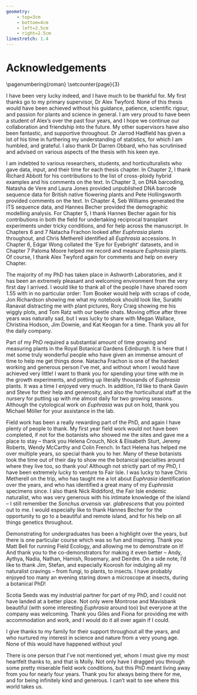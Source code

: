 ```yaml
---
geometry:
    - top=3cm
    - bottom=4cm
    - left=2.5cm
    - right=2.5cm
linestretch: 1.4
---
```


# Acknowledgements

\pagenumbering{roman}
\setcounter{page}{3}

I have been very lucky indeed, and I have much to be thankful for. My first thanks go to my primary supervisor, Dr Alex Twyford. None of this thesis would have been achieved without his guidance, patience, scientific rigour, and passion for plants and science in general. I am very proud to have been a student of Alex’s over the past four years, and I hope we continue our collaboration and friendship into the future. My other supervisors have also been fantastic, and supportive throughout. Dr Jarrod Hadfield has given a lot of his time in furthering my understanding of statistics, for which I am humbled, and grateful. I also thank Dr Darren Obbard, who has scrutinised and advised on various aspects of the thesis with his keen eye.

I am indebted to various researchers, students, and horticulturalists who gave data, input, and their time for each thesis chapter. In Chapter 2, I thank Richard Abbott for his contributions to the list of cross-ploidy hybrid examples and his comments on the text. In Chapter 3, on DNA barcoding, Natasha de Vere and Laura Jones provided unpublished DNA barcode sequence data for British native flowering plants and Pete Hollingsworth provided comments on the text. In Chapter 4, Seb Williams generated the ITS sequence data, and Hannes Becher provided the demographic modelling analysis. For Chapter 5, I thank Hannes Becher again for his contributions in both the field for undertaking reciprocal transplant experiments under tricky conditions, and for help across the manuscript. In Chapters 6 and 7 Natacha Frachon looked after *Euphrasia* plants throughout, and Chris Metherell identified all *Euphrasia* accessions. In Chapter 6, Edgar Wong collated the 'Eye for Eyebright' datasets, and in Chapter 7 Paloma Moore helped me record and measure *Euphrasia* plants. Of course, I thank Alex Twyford again for comments and help on every Chapter.

The majority of my PhD has taken place in Ashworth Laboratories, and it has been an extremely pleasant and welcoming environment from the very first day I arrived. I would like to thank all of the people I have shared room 1.55 with in no particular order: Tom Booker would help with scraps of code, Jon Richardson showing me what my notebook should look like, Surabhi Ranavat distracting me with plant pictures, Rory Craig showing me his wiggly plots, and Tom Ratz with our beetle chats. Moving office after three years was naturally sad, but I was lucky to share with Megan Wallace, Christina Hodson, Jim Downie, and Kat Keogan for a time. Thank you all for the daily company. 

Part of my PhD required a substantial amount of time growing and measuring plants in the Royal Botanical Gardens Edinburgh. It is here that I met some truly wonderful people who have given an immense amount of time to help me get things done. Natacha Frachon is one of the hardest working and generous person I’ve met, and without whom I would have achieved very little! I want to thank you for spending your time with me in the growth experiments, and potting up literally thousands of *Euphrasia* plants. It was a time I enjoyed very much. In addition, I’d like to thank Gavin and Steve for their help and generosity, and also the horticultural staff at the nursery for putting up with me almost daily for two growing seasons. Although the cytological work on *Euphrasia* was put on hold, thank you Michael Möller for your assistance in the lab. 

Field work has been a really rewarding part of the PhD, and again I have plenty of people to thank. My first year field work would not have been completed, if not for the botanists who showed me the sites and gave me a place to stay – thank you Helena Crouch, Nick & Elisabeth Sturt, Jeremy Roberts, Wendy McCarthy and Colin French. In fact Helena has helped me over multiple years, so special thank you to her. Many of these botanists took the time out of their day to show me the botanical specialties around where they live too, so thank you! Although not strictly part of my PhD, I have been extremely lucky to venture to Fair Isle. I was lucky to have Chris Metherell on the trip, who has taught me a lot about *Euphrasia* identification over the years, and who has identified a great many of my *Euphrasia* specimens since. I also thank Nick Riddiford, the Fair Isle endemic naturalist, who was very generous with his intimate knowledge of the island – I still remember the *Sonchus arvensis* var. *glabrescens* that you pointed out to me. I would especially like to thank Hannes Becher for the opportunity to go to a beautiful and remote island, and for his help on all things genetics throughout.

Demonstrating for undergraduates has been a highlight over the years, but there is one particular course which was so fun and inspiring. Thank you Matt Bell for running Field Ecology, and allowing me to demonstrate on it! And thank you to the co-demonstrators for making it even better – Andy, Aythya, Nadia, Nathan, Hamish, Rosemary, and Deirdre. On a side note, I’d like to thank Jim, Stefan, and especially Koorosh for indulging all my naturalist cravings – from fungi, to plants, to insects. I have probably enjoyed too many an evening staring down a microscope at insects, during a botanical PhD!

Scotia Seeds was my industrial partner for part of my PhD, and I could not have landed at a better place. Not only were Montrose and Mavisbank beautiful (with some interesting *Euphrasia* around too) but everyone at the company was welcoming. Thank you Giles and Fiona for providing me with accommodation and work, and I would do it all over again if I could.

I give thanks to my family for their support throughout all the years, and who nurtured my interest in science and nature from a very young age. None of this would have happened without you!

There is one person that I’ve not mentioned yet, whom I must give my most heartfelt thanks to, and that is Molly. Not only have I dragged you through some pretty miserable field work conditions, but this PhD meant living away from you for nearly four years. Thank you for always being there for me, and for being infinitely kind and generous. I can’t wait to see where this world takes us.


